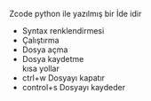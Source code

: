 Zcode python ile yazılmış bir İde idir

 - Syntax renklendirmesi
 - Çalıştırma
 - Dosya açma
 - Dosya kaydetme<br>
kısa yollar
 - ctrl+w Dosyayı kapatır
 - control+s Dosyayı kaydeder
